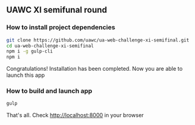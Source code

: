 ## UAWC XI semifunal round

### How to install project dependencies

```sh
git clone https://github.com/uawc/ua-web-challenge-xi-semifinal.git
cd ua-web-challenge-xi-semifinal
npm i -g gulp-cli
npm i
```

Congratulations! Installation has been completed. Now you are able to launch this app

### How to build and launch app

```sh
gulp
```

That's all. Check [http://localhost:8000](http://localhost:8000) in your browser

